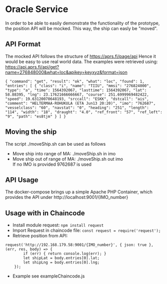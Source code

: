 # Oracle Service
In order to be able to easily demonstrate the functionality of the prototype, the position API will be mocked. This way, the ship can easly be "moved". 
## API Format
The mocked API follows the structure of https://aprs.fi/page/api Hence it would be easy to use real world data.
The examples were retrieved using: https://api.aprs.fi/api/get?name=276848000&what=loc&apikey=keyxyz&format=json

`{
  "command": "get",
  "result": "ok",
  "what": "loc",
  "found": 1,
  "entries": [
    {
      "class": "i",
      "name": "TIIU",
      "mmsi": "276824000",
      "type": "a",
      "time": 1564392067,
      "lasttime": 1564392067,
      "lat": 58.88395,
      "lng": 23.17621666666667,
      "course": 251.6999969482422,
      "speed": 19.63120070648193,
      "srccall": "ESKK",
      "dstcall": "ais",
      "comment": "HELTERMAA-ROHUKULA (ETA Jun13 20:20)",
      "imo": "762687",
      "vesselclass": "60",
      "navstat": "0",
      "heading": "251",
      "length": "114",
      "width": "18",
      "draught": "4.0",
      "ref_front": "57",
      "ref_left": "9",
      "path": "es8tjm"
    }
  ]
}`
## Moving the ship
The script ./moveShip.sh can be used as follows
* Move ship into range of MA: ./moveShip.sh in imo
* Move ship out of range of MA: ./moveShip.sh out imo  
If no IMO is provided 9762687 is used
## API Usage
The docker-compose brings up a simple Apache PHP Container, which provides the API under http://localhost:9001/{IMO_number}
## Usage with in Chaincode
* Install module request: `npm install request`
* Import Request in chaincode file: `const request = require('request');`
* Retrieve position from API: 
```
request('http://192.168.179.58:9001/{IMO_number}', { json: true }, (err, res, body) => {
        if (err) { return console.log(err); }
        let shipLat = body.entries[0].lat;
        let shipLng = body.entries[0].lng;
    });
```
* Example see exampleChaincode.js